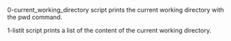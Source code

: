 0-current_working_directory script prints the current working directory with the pwd command.

1-listit script prints a list of the content of the current working directory.

